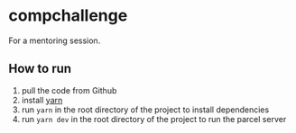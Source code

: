 # compchallenge

For a mentoring session.

## How to run

1. pull the code from Github
1. install [yarn](https://classic.yarnpkg.com/lang/en/docs/install/)
1. run `yarn` in the root directory of the project to install dependencies
1. run `yarn dev` in the root directory of the project to run the parcel server
